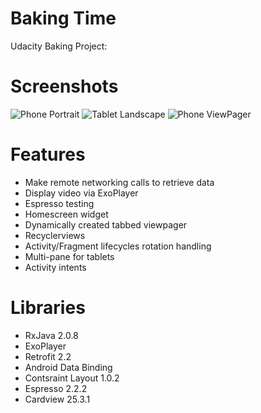 # Baking Time

Udacity Baking Project:

# Screenshots
![Phone Portrait](https://github.com/DimitriKatsoulis/Udacity_BakingApp/raw/master/art/baking_phone_portrait.png)
![Tablet Landscape](https://github.com/DimitriKatsoulis/Udacity_BakingApp/raw/master/art/baking_tablet_landscape.png)
![Phone ViewPager](https://github.com/DimitriKatsoulis/Udacity_BakingApp/raw/master/art/baking_phone_view_adapter.png)


# Features
  - Make remote networking calls to retrieve data
  - Display video via ExoPlayer
  - Espresso testing
  - Homescreen widget
  - Dynamically created tabbed viewpager
  - Recyclerviews
  - Activity/Fragment lifecycles rotation handling
  - Multi-pane for tablets
  - Activity intents

# Libraries
  - RxJava 2.0.8
  - ExoPlayer
  - Retrofit 2.2
  - Android Data Binding
  - Contsraint Layout 1.0.2
  - Espresso 2.2.2
  - Cardview 25.3.1